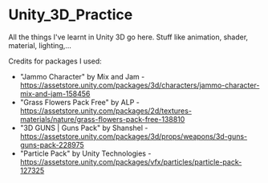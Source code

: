 # Unity_3D_Practice
All the things I've learnt in Unity 3D go here. Stuff like animation, shader, material, lighting,...

Credits for packages I used:
+ "Jammo Character" by Mix and Jam - https://assetstore.unity.com/packages/3d/characters/jammo-character-mix-and-jam-158456
+ "Grass Flowers Pack Free" by ALP - https://assetstore.unity.com/packages/2d/textures-materials/nature/grass-flowers-pack-free-138810
+ "3D GUNS | Guns Pack" by Shanshel - https://assetstore.unity.com/packages/3d/props/weapons/3d-guns-guns-pack-228975
+ "Particle Pack" by Unity Technologies - https://assetstore.unity.com/packages/vfx/particles/particle-pack-127325
